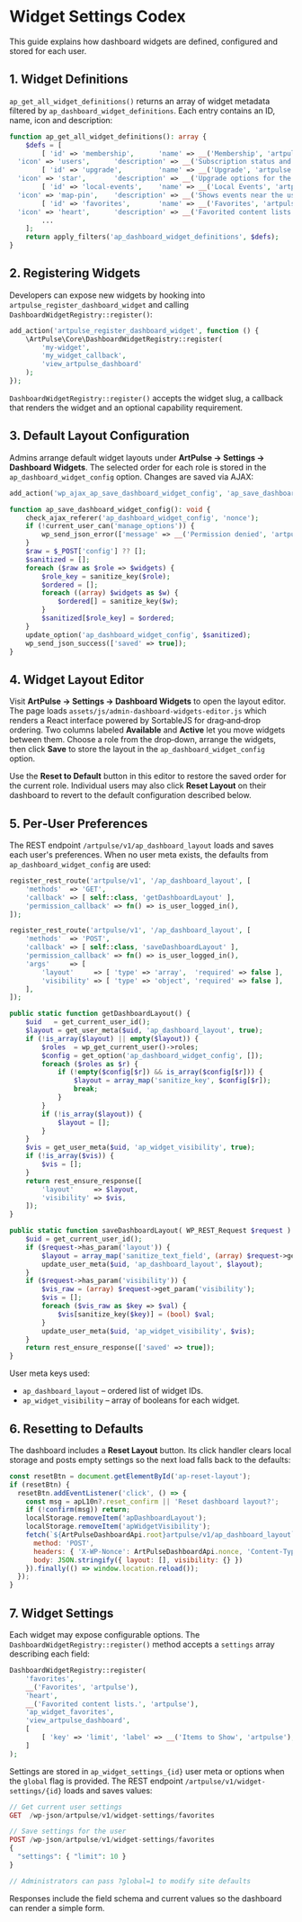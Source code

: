 # Widget Settings Codex

This guide explains how dashboard widgets are defined, configured and stored for each user.

## 1. Widget Definitions

`ap_get_all_widget_definitions()` returns an array of widget metadata filtered by `ap_dashboard_widget_definitions`. Each entry contains an ID, name, icon and description:

```php
function ap_get_all_widget_definitions(): array {
    $defs = [
        [ 'id' => 'membership',      'name' => __('Membership', 'artpulse'),
  'icon' => 'users',      'description' => __('Subscription status and badges.', 'artpulse') ],
        [ 'id' => 'upgrade',         'name' => __('Upgrade', 'artpulse'),
  'icon' => 'star',       'description' => __('Upgrade options for the account.', 'artpulse') ],
        [ 'id' => 'local-events',    'name' => __('Local Events', 'artpulse'),
  'icon' => 'map-pin',    'description' => __('Shows events near the user.', 'artpulse') ],
        [ 'id' => 'favorites',       'name' => __('Favorites', 'artpulse'),
  'icon' => 'heart',      'description' => __('Favorited content lists.', 'artpulse') ],
        ...
    ];
    return apply_filters('ap_dashboard_widget_definitions', $defs);
}
```

## 2. Registering Widgets

Developers can expose new widgets by hooking into `artpulse_register_dashboard_widget` and calling `DashboardWidgetRegistry::register()`:

```php
add_action('artpulse_register_dashboard_widget', function () {
    \ArtPulse\Core\DashboardWidgetRegistry::register(
        'my-widget',
        'my_widget_callback',
        'view_artpulse_dashboard'
    );
});
```

`DashboardWidgetRegistry::register()` accepts the widget slug, a callback that renders the widget and an optional capability requirement.

## 3. Default Layout Configuration

Admins arrange default widget layouts under **ArtPulse → Settings → Dashboard Widgets**. The selected order for each role is stored in the `ap_dashboard_widget_config` option. Changes are saved via AJAX:

```php
add_action('wp_ajax_ap_save_dashboard_widget_config', 'ap_save_dashboard_widget_config');

function ap_save_dashboard_widget_config(): void {
    check_ajax_referer('ap_dashboard_widget_config', 'nonce');
    if (!current_user_can('manage_options')) {
        wp_send_json_error(['message' => __('Permission denied', 'artpulse')]);
    }
    $raw = $_POST['config'] ?? [];
    $sanitized = [];
    foreach ($raw as $role => $widgets) {
        $role_key = sanitize_key($role);
        $ordered = [];
        foreach ((array) $widgets as $w) {
            $ordered[] = sanitize_key($w);
        }
        $sanitized[$role_key] = $ordered;
    }
    update_option('ap_dashboard_widget_config', $sanitized);
    wp_send_json_success(['saved' => true]);
}
```

## 4. Widget Layout Editor

Visit **ArtPulse → Settings → Dashboard Widgets** to open the layout editor. The
page loads `assets/js/admin-dashboard-widgets-editor.js` which renders a React
interface powered by SortableJS for drag‑and‑drop ordering. Two columns labeled
**Available** and **Active** let you move widgets between them. Choose a role
from the drop‑down, arrange the widgets, then click **Save** to store the layout
in the `ap_dashboard_widget_config` option.

Use the **Reset to Default** button in this editor to restore the saved order for
the current role. Individual users may also click **Reset Layout** on their
dashboard to revert to the default configuration described below.

## 5. Per‑User Preferences

The REST endpoint `/artpulse/v1/ap_dashboard_layout` loads and saves each user's preferences. When no user meta exists, the defaults from `ap_dashboard_widget_config` are used:

```php
register_rest_route('artpulse/v1', '/ap_dashboard_layout', [
    'methods'  => 'GET',
    'callback' => [ self::class, 'getDashboardLayout' ],
    'permission_callback' => fn() => is_user_logged_in(),
]);

register_rest_route('artpulse/v1', '/ap_dashboard_layout', [
    'methods'  => 'POST',
    'callback' => [ self::class, 'saveDashboardLayout' ],
    'permission_callback' => fn() => is_user_logged_in(),
    'args'     => [
        'layout'     => [ 'type' => 'array',  'required' => false ],
        'visibility' => [ 'type' => 'object', 'required' => false ],
    ],
]);

public static function getDashboardLayout() {
    $uid   = get_current_user_id();
    $layout = get_user_meta($uid, 'ap_dashboard_layout', true);
    if (!is_array($layout) || empty($layout)) {
        $roles  = wp_get_current_user()->roles;
        $config = get_option('ap_dashboard_widget_config', []);
        foreach ($roles as $r) {
            if (!empty($config[$r]) && is_array($config[$r])) {
                $layout = array_map('sanitize_key', $config[$r]);
                break;
            }
        }
        if (!is_array($layout)) {
            $layout = [];
        }
    }
    $vis = get_user_meta($uid, 'ap_widget_visibility', true);
    if (!is_array($vis)) {
        $vis = [];
    }
    return rest_ensure_response([
        'layout'     => $layout,
        'visibility' => $vis,
    ]);
}

public static function saveDashboardLayout( WP_REST_Request $request ) {
    $uid = get_current_user_id();
    if ($request->has_param('layout')) {
        $layout = array_map('sanitize_text_field', (array) $request->get_param('layout'));
        update_user_meta($uid, 'ap_dashboard_layout', $layout);
    }
    if ($request->has_param('visibility')) {
        $vis_raw = (array) $request->get_param('visibility');
        $vis = [];
        foreach ($vis_raw as $key => $val) {
            $vis[sanitize_key($key)] = (bool) $val;
        }
        update_user_meta($uid, 'ap_widget_visibility', $vis);
    }
    return rest_ensure_response(['saved' => true]);
}
```

User meta keys used:

- `ap_dashboard_layout` – ordered list of widget IDs.
- `ap_widget_visibility` – array of booleans for each widget.

## 6. Resetting to Defaults

The dashboard includes a **Reset Layout** button. Its click handler clears local storage and posts empty settings so the next load falls back to the defaults:

```javascript
const resetBtn = document.getElementById('ap-reset-layout');
if (resetBtn) {
  resetBtn.addEventListener('click', () => {
    const msg = apL10n?.reset_confirm || 'Reset dashboard layout?';
    if (!confirm(msg)) return;
    localStorage.removeItem('apDashboardLayout');
    localStorage.removeItem('apWidgetVisibility');
    fetch(`${ArtPulseDashboardApi.root}artpulse/v1/ap_dashboard_layout`, {
      method: 'POST',
      headers: { 'X-WP-Nonce': ArtPulseDashboardApi.nonce, 'Content-Type': 'application/json' },
      body: JSON.stringify({ layout: [], visibility: {} })
    }).finally(() => window.location.reload());
  });
}
```

## 7. Widget Settings

Each widget may expose configurable options. The `DashboardWidgetRegistry::register()`
method accepts a `settings` array describing each field:

```php
DashboardWidgetRegistry::register(
    'favorites',
    __('Favorites', 'artpulse'),
    'heart',
    __('Favorited content lists.', 'artpulse'),
    'ap_widget_favorites',
    'view_artpulse_dashboard',
    [
        [ 'key' => 'limit', 'label' => __('Items to Show', 'artpulse'), 'type' => 'number', 'default' => 5 ]
    ]
);
```

Settings are stored in `ap_widget_settings_{id}` user meta or options when the
`global` flag is provided. The REST endpoint `/artpulse/v1/widget-settings/{id}`
loads and saves values:

```php
// Get current user settings
GET  /wp-json/artpulse/v1/widget-settings/favorites

// Save settings for the user
POST /wp-json/artpulse/v1/widget-settings/favorites
{
  "settings": { "limit": 10 }
}

// Administrators can pass ?global=1 to modify site defaults
```

Responses include the field schema and current values so the dashboard can
render a simple form.
